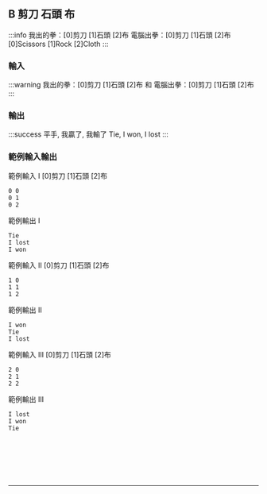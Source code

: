 
## B 剪刀 石頭 布 
:::info
我出的拳：[0]剪刀 [1]石頭 [2]布
電腦出拳：[0]剪刀 [1]石頭 [2]布
[0]Scissors [1]Rock [2]Cloth
:::

<!---
:::success
TB1003
https://judge.ntub.tw/public/
https://judge.ntub.tw/public/problems/144/text
:::
--->

### 輸入
:::warning
我出的拳：[0]剪刀 [1]石頭 [2]布 和 電腦出拳：[0]剪刀 [1]石頭 [2]布
:::

### 輸出
:::success
平手, 我贏了, 我輸了
Tie, I won, I lost
:::

### 範例輸入輸出
範例輸入 I
[0]剪刀 [1]石頭 [2]布
```shell=
0 0
0 1
0 2
```
範例輸出 I
```shell=
Tie
I lost
I won
```
範例輸入 II
[0]剪刀 [1]石頭 [2]布
```shell=
1 0
1 1
1 2
```

範例輸出 II
```shell=
I won
Tie
I lost
```

範例輸入 III
[0]剪刀 [1]石頭 [2]布
```shell=
2 0
2 1
2 2
```

範例輸出 III
```shell
I lost
I won
Tie
```


<!---
:::spoiler 偷看解答
```python=
import sys

def game(md,com):
    if me == com:
        return("Tie")
    elif me == (com + 1) % 3:
        return("I won")
    else:
        return("I lost")

lines = sys.stdin.read().splitlines()
for line in lines:
    me, com = [ int(x) for x in line.split() ]
    print(game(me,com))
```
:::

--->

<div id="moon"></div>

<style>
#moon {
  width: 80px;
  height: 80px;
  page-break-after: always /*在標籤後換頁*/
}
</style>

---